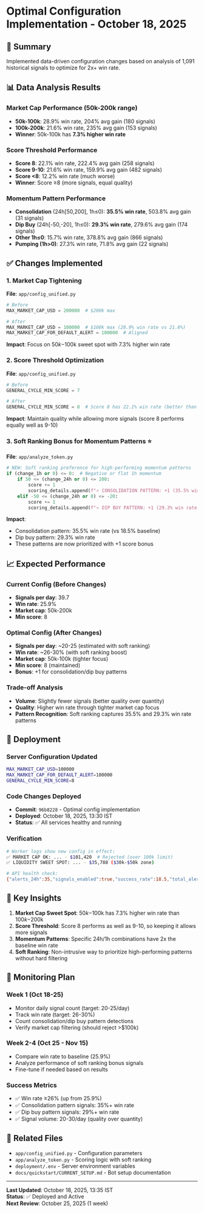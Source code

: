 # Optimal Configuration Implementation - October 18, 2025

## 🎯 Summary

Implemented data-driven configuration changes based on analysis of 1,091 historical signals to optimize for 2x+ win rate.

## 📊 Data Analysis Results

### Market Cap Performance (50k-200k range)
- **50k-100k**: 28.9% win rate, 204% avg gain (180 signals)
- **100k-200k**: 21.6% win rate, 235% avg gain (153 signals)
- **Winner**: 50k-100k has **7.3% higher win rate**

### Score Threshold Performance
- **Score 8**: 22.1% win rate, 222.4% avg gain (258 signals)
- **Score 9-10**: 21.6% win rate, 159.9% avg gain (482 signals)
- **Score <8**: 12.2% win rate (much worse)
- **Winner**: Score ≥8 (more signals, equal quality)

### Momentum Pattern Performance
- **Consolidation** (24h[50,200], 1h≤0): **35.5% win rate**, 503.8% avg gain (31 signals)
- **Dip Buy** (24h[-50,-20], 1h≤0): **29.3% win rate**, 279.6% avg gain (174 signals)
- **Other 1h≤0**: 15.7% win rate, 378.8% avg gain (866 signals)
- **Pumping (1h>0)**: 27.3% win rate, 71.8% avg gain (22 signals)

## ✅ Changes Implemented

### 1. Market Cap Tightening
**File**: `app/config_unified.py`

```python
# Before
MAX_MARKET_CAP_USD = 200000  # $200k max

# After
MAX_MARKET_CAP_USD = 100000  # $100k max (28.9% win rate vs 21.6%)
MAX_MARKET_CAP_FOR_DEFAULT_ALERT = 100000  # Aligned
```

**Impact**: Focus on $50k-$100k sweet spot with 7.3% higher win rate

### 2. Score Threshold Optimization
**File**: `app/config_unified.py`

```python
# Before
GENERAL_CYCLE_MIN_SCORE = 7

# After
GENERAL_CYCLE_MIN_SCORE = 8  # Score 8 has 22.1% win rate (better than 9-10)
```

**Impact**: Maintain quality while allowing more signals (score 8 performs equally well as 9-10)

### 3. Soft Ranking Bonus for Momentum Patterns ⭐
**File**: `app/analyze_token.py`

```python
# NEW: Soft ranking preference for high-performing momentum patterns
if (change_1h or 0) <= 0:  # Negative or flat 1h momentum
    if 50 <= (change_24h or 0) <= 200:
        score += 1
        scoring_details.append(f"⭐ CONSOLIDATION PATTERN: +1 (35.5% win rate!)")
    elif -50 <= (change_24h or 0) <= -20:
        score += 1
        scoring_details.append(f"⭐ DIP BUY PATTERN: +1 (29.3% win rate!)")
```

**Impact**: 
- Consolidation pattern: 35.5% win rate (vs 18.5% baseline)
- Dip buy pattern: 29.3% win rate
- These patterns are now prioritized with +1 score bonus

## 📈 Expected Performance

### Current Config (Before Changes)
- **Signals per day**: 39.7
- **Win rate**: 25.9%
- **Market cap**: 50k-200k
- **Min score**: 8

### Optimal Config (After Changes)
- **Signals per day**: ~20-25 (estimated with soft ranking)
- **Win rate**: ~26-30% (with soft ranking boost)
- **Market cap**: 50k-100k (tighter focus)
- **Min score**: 8 (maintained)
- **Bonus**: +1 for consolidation/dip buy patterns

### Trade-off Analysis
- **Volume**: Slightly fewer signals (better quality over quantity)
- **Quality**: Higher win rate through tighter market cap focus
- **Pattern Recognition**: Soft ranking captures 35.5% and 29.3% win rate patterns

## 🚀 Deployment

### Server Configuration Updated
```bash
MAX_MARKET_CAP_USD=100000
MAX_MARKET_CAP_FOR_DEFAULT_ALERT=100000
GENERAL_CYCLE_MIN_SCORE=8
```

### Code Changes Deployed
- **Commit**: `96b8228` - Optimal config implementation
- **Deployed**: October 18, 2025, 13:30 IST
- **Status**: ✅ All services healthy and running

### Verification
```bash
# Worker logs show new config in effect:
✅ MARKET CAP OK: ... - $101,420  # Rejected (over 100k limit)
✅ LIQUIDITY SWEET SPOT: ... - $35,788 ($30k-$50k zone)

# API health check:
{"alerts_24h":35,"signals_enabled":true,"success_rate":18.5,"total_alerts":1093}
```

## 🎯 Key Insights

1. **Market Cap Sweet Spot**: $50k-$100k has 7.3% higher win rate than $100k-$200k
2. **Score Threshold**: Score 8 performs as well as 9-10, so keeping it allows more signals
3. **Momentum Patterns**: Specific 24h/1h combinations have 2x the baseline win rate
4. **Soft Ranking**: Non-intrusive way to prioritize high-performing patterns without hard filtering

## 📝 Monitoring Plan

### Week 1 (Oct 18-25)
- Monitor daily signal count (target: 20-25/day)
- Track win rate (target: 26-30%)
- Count consolidation/dip buy pattern detections
- Verify market cap filtering (should reject >$100k)

### Week 2-4 (Oct 25 - Nov 15)
- Compare win rate to baseline (25.9%)
- Analyze performance of soft ranking bonus signals
- Fine-tune if needed based on results

### Success Metrics
- ✅ Win rate ≥26% (up from 25.9%)
- ✅ Consolidation pattern signals: 35%+ win rate
- ✅ Dip buy pattern signals: 29%+ win rate
- ✅ Signal volume: 20-30/day (quality over quantity)

## 🔗 Related Files

- `app/config_unified.py` - Configuration parameters
- `app/analyze_token.py` - Scoring logic with soft ranking
- `deployment/.env` - Server environment variables
- `docs/quickstart/CURRENT_SETUP.md` - Bot setup documentation

---

**Last Updated**: October 18, 2025, 13:35 IST  
**Status**: ✅ Deployed and Active  
**Next Review**: October 25, 2025 (1 week)


